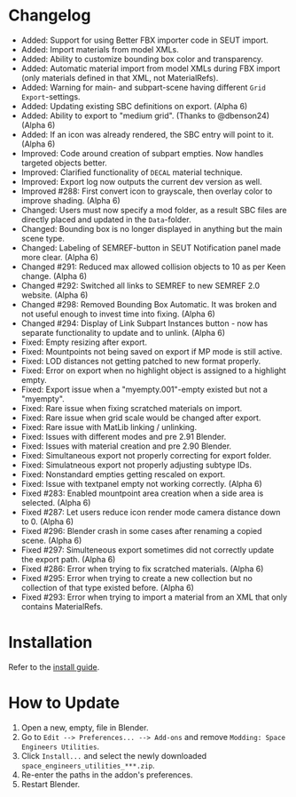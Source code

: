 # Changelog
* Added: Support for using Better FBX importer code in SEUT import.
* Added: Import materials from model XMLs.
* Added: Ability to customize bounding box color and transparency.
* Added: Automatic material import from model XMLs during FBX import (only materials defined in that XML, not MaterialRefs).
* Added: Warning for main- and subpart-scene having different `Grid Export`-settings.
* Added: Updating existing SBC definitions on export. (Alpha 6)
* Added: Ability to export to "medium grid". (Thanks to @dbenson24) (Alpha 6)
* Added: If an icon was already rendered, the SBC entry will point to it. (Alpha 6)
* Improved: Code around creation of subpart empties. Now handles targeted objects better.
* Improved: Clarified functionality of `DECAL` material technique.
* Improved: Export log now outputs the current dev version as well.
* Improved #288: First convert icon to grayscale, then overlay color to improve shading. (Alpha 6)
* Changed: Users must now specify a mod folder, as a result SBC files are directly placed and updated in the `Data`-folder.
* Changed: Bounding box is no longer displayed in anything but the main scene type.
* Changed: Labeling of SEMREF-button in SEUT Notification panel made more clear. (Alpha 6)
* Changed #291: Reduced max allowed collision objects to 10 as per Keen change. (Alpha 6)
* Changed #292: Switched all links to SEMREF to new SEMREF 2.0 website. (Alpha 6)
* Changed #298: Removed Bounding Box Automatic. It was broken and not useful enough to invest time into fixing. (Alpha 6)
* Changed #294: Display of Link Subpart Instances button - now has separate functionality to update and to unlink. (Alpha 6)
* Fixed: Empty resizing after export.
* Fixed: Mountpoints not being saved on export if MP mode is still active.
* Fixed: LOD distances not getting patched to new format properly.
* Fixed: Error on export when no highlight object is assigned to a highlight empty.
* Fixed: Export issue when a "myempty.001"-empty existed but not a "myempty".
* Fixed: Rare issue when fixing scratched materials on import.
* Fixed: Rare issue when grid scale would be changed after export.
* Fixed: Rare issue with MatLib linking / unlinking.
* Fixed: Issues with different modes and pre 2.91 Blender.
* Fixed: Issues with material creation and pre 2.90 Blender.
* Fixed: Simultaneous export not properly correcting for export folder.
* Fixed: Simulatneous export not properly adjusting subtype IDs.
* Fixed: Nonstandard empties getting rescaled on export.
* Fixed: Issue with textpanel empty not working correctly. (Alpha 6)
* Fixed #283: Enabled mountpoint area creation when a side area is selected. (Alpha 6)
* Fixed #287: Let users reduce icon render mode camera distance down to 0. (Alpha 6)
* Fixed #296: Blender crash in some cases after renaming a copied scene. (Alpha 6)
* Fixed #297: Simulteneous export sometimes did not correctly update the export path. (Alpha 6)
* Fixed #286: Error when trying to fix scratched materials. (Alpha 6)
* Fixed #295: Error when trying to create a new collection but no collection of that type existed before. (Alpha 6)
* Fixed #293: Error when trying to import a material from an XML that only contains MaterialRefs.

# Installation
Refer to the [install guide](https://space-engineers-modding.github.io/modding-reference/tutorials/tools/3d-modelling/seut/setup.html).

# How to Update
1. Open a new, empty, file in Blender.
2. Go to `Edit --> Preferences... --> Add-ons` and remove `Modding: Space Engineers Utilities`.
3. Click `Install...` and select the newly downloaded `space_engineers_utilities_***.zip`.
4. Re-enter the paths in the addon's preferences.
5. Restart Blender.